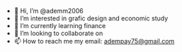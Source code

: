 - 👋 Hi, I’m @ademm2006
- 👀 I’m interested in grafic design and economic study 
- 🌱 I’m currently learning finance
- 💞️ I’m looking to collaborate on 
- 📫 How to reach me my email: adempay75@gmail.com
<!---
ademm2006/ademm2006 is a ✨ special ✨ repository because its `README.md` (this file) appears on your GitHub profile.
You can click the Preview link to take a look at your changes.
--->
